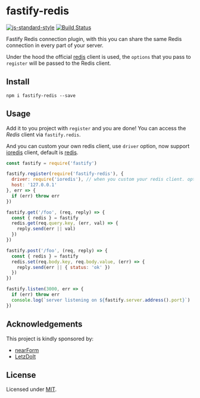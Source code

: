 # fastify-redis

[![js-standard-style](https://img.shields.io/badge/code%20style-standard-brightgreen.svg?style=flat)](http://standardjs.com/)  [![Build Status](https://travis-ci.org/fastify/fastify-redis.svg?branch=master)](https://travis-ci.org/fastify/fastify-redis)

Fastify Redis connection plugin, with this you can share the same Redis connection in every part of your server.

Under the hood the official [redis](https://github.com/NodeRedis/node_redis) client is used, the ``options`` that you pass to `register` will be passed to the Redis client.

## Install
```
npm i fastify-redis --save
```
## Usage
Add it to you project with `register` and you are done!
You can access the *Redis* client via `fastify.redis`.

And you can custom your own redis client, use ``driver`` option, now support [ioredis](https://github.com/luin/ioredis) client, default is [redis](https://github.com/NodeRedis/node_redis).

```js
const fastify = require('fastify')

fastify.register(require('fastify-redis'), {
  driver: require('ioredis'), // when you custom your redis client. optional
  host: '127.0.0.1'
}, err => {
  if (err) throw err
})

fastify.get('/foo', (req, reply) => {
  const { redis } = fastify
  redis.get(req.query.key, (err, val) => {
    reply.send(err || val)
  })
})

fastify.post('/foo', (req, reply) => {
  const { redis } = fastify
  redis.set(req.body.key, req.body.value, (err) => {
    reply.send(err || { status: 'ok' })
  })
})

fastify.listen(3000, err => {
  if (err) throw err
  console.log(`server listening on ${fastify.server.address().port}`)
})
```

## Acknowledgements

This project is kindly sponsored by:
- [nearForm](http://nearform.com)
- [LetzDoIt](http://www.letzdoitapp.com/)

## License

Licensed under [MIT](./LICENSE).
